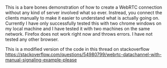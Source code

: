 This is a bare bones demonstration of how to create a WebRTC connection without any kind of server involved what so ever. Instread, you connect the clients manually to make it easier to understand what is actually going on. Currently I have only successfully tested this with two chrome windows on my local machine and I have tested it with two machines on the same network. Firefox does not work right now and throws errors. I have not tested any other browser.

This is a modified version of the code in this thread on stackoverflow
https://stackoverflow.com/questions/54980799/webrtc-datachannel-with-manual-signaling-example-please
